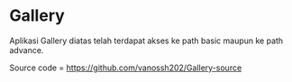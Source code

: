# Gallery
Aplikasi Gallery diatas telah terdapat akses ke path basic maupun ke path advance.

Source code = https://github.com/vanossh202/Gallery-source
